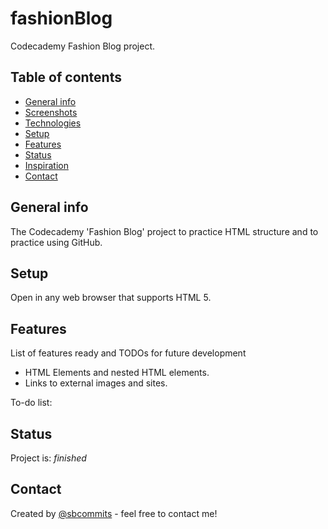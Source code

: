 # fashionBlog
Codecademy Fashion Blog project.

## Table of contents
* [General info](#general-info)
* [Screenshots](#screenshots)
* [Technologies](#technologies)
* [Setup](#setup)
* [Features](#features)
* [Status](#status)
* [Inspiration](#inspiration)
* [Contact](#contact)

## General info
The Codecademy 'Fashion Blog' project to practice HTML structure and to practice using GitHub.

## Setup
Open in any web browser that supports HTML 5.

## Features
List of features ready and TODOs for future development
* HTML Elements and nested HTML elements.
* Links to external images and sites.

To-do list:


## Status
Project is: _finished_

## Contact
Created by [@sbcommits](https://github.com/sbcommits) - feel free to contact me!